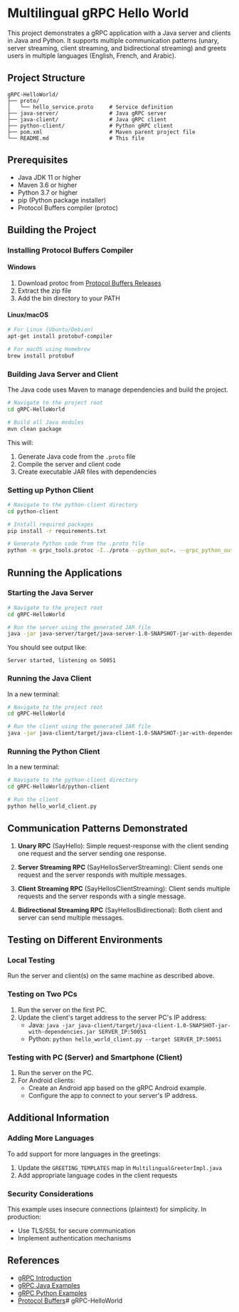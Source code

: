 # Multilingual gRPC Hello World

This project demonstrates a gRPC application with a Java server and clients in Java and Python. It supports multiple communication patterns (unary, server streaming, client streaming, and bidirectional streaming) and greets users in multiple languages (English, French, and Arabic).

## Project Structure

```
gRPC-HelloWorld/
├── proto/
│   └── hello_service.proto     # Service definition
├── java-server/                # Java gRPC server
├── java-client/                # Java gRPC client
├── python-client/              # Python gRPC client
├── pom.xml                     # Maven parent project file
└── README.md                   # This file
```

## Prerequisites

- Java JDK 11 or higher
- Maven 3.6 or higher
- Python 3.7 or higher
- pip (Python package installer)
- Protocol Buffers compiler (protoc)

## Building the Project

### Installing Protocol Buffers Compiler

#### Windows
1. Download protoc from [Protocol Buffers Releases](https://github.com/protocolbuffers/protobuf/releases)
2. Extract the zip file
3. Add the bin directory to your PATH

#### Linux/macOS
```bash
# For Linux (Ubuntu/Debian)
apt-get install protobuf-compiler

# For macOS using Homebrew
brew install protobuf
```

### Building Java Server and Client

The Java code uses Maven to manage dependencies and build the project.

```bash
# Navigate to the project root
cd gRPC-HelloWorld

# Build all Java modules
mvn clean package
```

This will:
1. Generate Java code from the `.proto` file
2. Compile the server and client code
3. Create executable JAR files with dependencies

### Setting up Python Client

```bash
# Navigate to the python-client directory
cd python-client

# Install required packages
pip install -r requirements.txt

# Generate Python code from the .proto file
python -m grpc_tools.protoc -I../proto --python_out=. --grpc_python_out=. ../proto/hello_service.proto
```

## Running the Applications

### Starting the Java Server

```bash
# Navigate to the project root
cd gRPC-HelloWorld

# Run the server using the generated JAR file
java -jar java-server/target/java-server-1.0-SNAPSHOT-jar-with-dependencies.jar
```

You should see output like:
```
Server started, listening on 50051
```

### Running the Java Client

In a new terminal:

```bash
# Navigate to the project root
cd gRPC-HelloWorld

# Run the client using the generated JAR file
java -jar java-client/target/java-client-1.0-SNAPSHOT-jar-with-dependencies.jar
```

### Running the Python Client

In a new terminal:

```bash
# Navigate to the python-client directory
cd gRPC-HelloWorld/python-client

# Run the client
python hello_world_client.py
```

## Communication Patterns Demonstrated

1. **Unary RPC** (SayHello): Simple request-response with the client sending one request and the server sending one response.

2. **Server Streaming RPC** (SayHellosServerStreaming): Client sends one request and the server responds with multiple messages.

3. **Client Streaming RPC** (SayHellosClientStreaming): Client sends multiple requests and the server responds with a single message.

4. **Bidirectional Streaming RPC** (SayHellosBidirectional): Both client and server can send multiple messages.

## Testing on Different Environments

### Local Testing
Run the server and client(s) on the same machine as described above.

### Testing on Two PCs
1. Run the server on the first PC.
2. Update the client's target address to the server PC's IP address:
   - Java: `java -jar java-client/target/java-client-1.0-SNAPSHOT-jar-with-dependencies.jar SERVER_IP:50051`
   - Python: `python hello_world_client.py --target SERVER_IP:50051`

### Testing with PC (Server) and Smartphone (Client)
1. Run the server on the PC.
2. For Android clients:
   - Create an Android app based on the gRPC Android example.
   - Configure the app to connect to your server's IP address.

## Additional Information

### Adding More Languages
To add support for more languages in the greetings:
1. Update the `GREETING_TEMPLATES` map in `MultilingualGreeterImpl.java`
2. Add appropriate language codes in the client requests

### Security Considerations
This example uses insecure connections (plaintext) for simplicity. In production:
- Use TLS/SSL for secure communication
- Implement authentication mechanisms

## References
- [gRPC Introduction](https://www.baeldung.com/grpc-introduction)
- [gRPC Java Examples](https://github.com/grpc/grpc-java/tree/master/examples)
- [gRPC Python Examples](https://github.com/grpc/grpc/tree/master/examples/python)
- [Protocol Buffers](https://developers.google.com/protocol-buffers/)#   g R P C - H e l l o W o r l d  
 